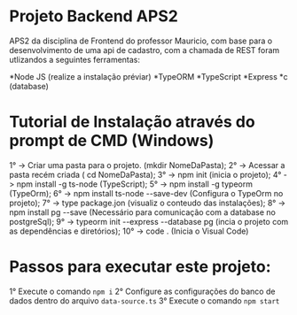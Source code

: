 # Projeto Backend APS2

APS2 da disciplina de Frontend do professor Mauricio, com base para o desenvolvimento de uma api de cadastro, com a chamada de REST foram utlizandos a seguintes ferramentas:

*Node JS (realize a instalação préviar)
*TypeORM 
*TypeScript
*Express
*c (database)

# Tutorial de Instalação através do prompt de CMD (Windows)

1° -> Criar uma pasta para o projeto. (mkdir NomeDaPasta);
2° -> Acessar a pasta recém criada ( cd NomeDaPasta);
3° -> npm init (inicia o projeto);
4° -> npm install -g ts-node (TypeScript); 
5° -> npm install -g typeorm (TypeOrm);
6° -> npm install ts-node --save-dev (Configura o TypeOrm no projeto);
7° -> type package.jon (visualiz o conteudo das instalações);
8° -> npm install pg --save (Necessário para comunicação com a database no postgreSql);
9° -> typeorm init --express --database pg (incia o projeto com as dependências e diretórios);
10° -> code . (Inicia o Visual Code)

# Passos para executar este projeto:

1° Execute o comando `npm i`
2° Configure as configurações do banco de dados dentro do arquivo `data-source.ts`
3° Execute o comando `npm start`


